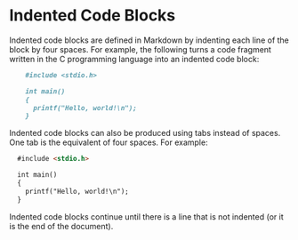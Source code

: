 # Indented Code Blocks

Indented code blocks are defined in Markdown by indenting each line of the
block by four spaces. For example, the following turns a code fragment written
in the C programming language into an indented code block:

```markdown
    #include <stdio.h>

    int main()
    {
      printf("Hello, world!\n");
    }
```

Indented code blocks can also be produced using tabs instead of spaces. One tab
is the equivalent of four spaces. For example:

```markdown
  #include <stdio.h>

  int main()
  {
    printf("Hello, world!\n");
  }
```

Indented code blocks continue until there is a line that is not indented (or it
is the end of the document).
